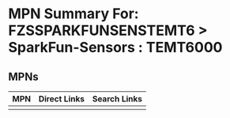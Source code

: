



# MPN Summary For: FZSSPARKFUNSENSTEMT6 > SparkFun-Sensors : TEMT6000

## MPNs
  

|MPN|Direct Links|Search Links|
| :--- | :--- | :--- |
||||
